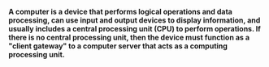 **A computer is a device that performs logical operations and data processing, can use input and output devices to display information, and usually includes a central processing unit (CPU) to perform operations. If there is no central processing unit, then the device must function as a "client gateway" to a computer server that acts as a computing processing unit.**
